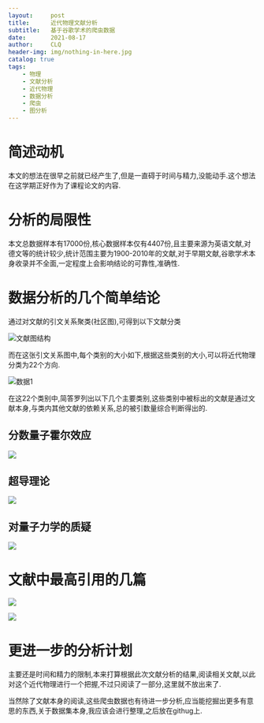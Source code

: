 ```yaml
---
layout:     post
title:      近代物理文献分析
subtitle:   基于谷歌学术的爬虫数据
date:       2021-08-17
author:     CLQ
header-img: img/nothing-in-here.jpg
catalog: true
tags:
    - 物理
    - 文献分析
    - 近代物理
    - 数据分析
    - 爬虫
    - 图分析
---
```


# 简述动机

本文的想法在很早之前就已经产生了,但是一直碍于时间与精力,没能动手.这个想法在这学期正好作为了课程论文的内容.

# 分析的局限性

本文总数据样本有17000份,核心数据样本仅有4407份,且主要来源为英语文献,对德文等的统计较少,统计范围主要为1900-2010年的文献,对于早期文献,谷歌学术本身收录并不全面,一定程度上会影响结论的可靠性,准确性.

# 数据分析的几个简单结论


通过对文献的引文关系聚类(社区图),可得到以下文献分类

![文献图结构](https://clq9920.github.io/draw/20210817/d-shuqutu.png)

而在这张引文关系图中,每个类别的大小如下,根据这些类别的大小,可以将近代物理分类为22个方向.

![数据1](https://clq9920.github.io/draw/20210817/d-wenxianhuafe.png)

在这22个类别中,简答罗列出以下几个主要类别,这些类别中被标出的文献是通过文献本身,与类内其他文献的依赖关系,总的被引数量综合判断得出的.

## 分数量子霍尔效应


![](https://clq9920.github.io/draw/20210817/liazihuoer-crop.png)


## 超导理论

![](https://clq9920.github.io/draw/20210817/chaodao.png)


## 对量子力学的质疑

![](https://clq9920.github.io/draw/20210817/EPR-crop.png)

# 文献中最高引用的几篇

![](https://clq9920.github.io/draw/20210817/zuigaobeiyi1.png)


![](https://clq9920.github.io/draw/20210817/zuigaobeiyi2.png)

# 更进一步的分析计划

主要还是时间和精力的限制,本来打算根据此次文献分析的结果,阅读相关文献,以此对这个近代物理进行一个把握,不过只阅读了一部分,这里就不放出来了.

当然除了文献本身的阅读,这些爬虫数据也有待进一步分析,应当能挖掘出更多有意思的东西,关于数据集本身,我应该会进行整理,之后放在githug上.
